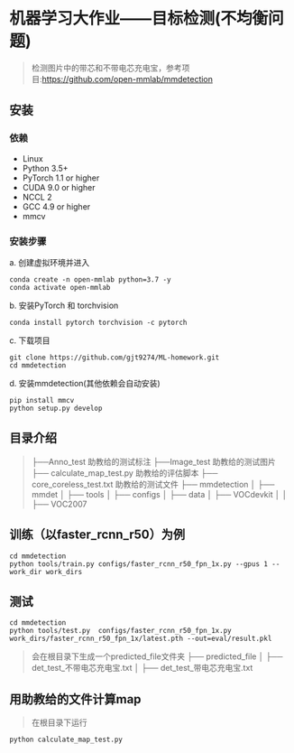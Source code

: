 # 机器学习大作业——目标检测(不均衡问题)
> 检测图片中的带芯和不带电芯充电宝，参考项目:https://github.com/open-mmlab/mmdetection

## 安装

### 依赖
+ Linux
+ Python 3.5+
+ PyTorch 1.1 or higher
+ CUDA 9.0 or higher
+ NCCL 2
+ GCC 4.9 or higher
+ mmcv


### 安装步骤
a. 创建虚拟环境并进入
```shell
conda create -n open-mmlab python=3.7 -y
conda activate open-mmlab
```

b. 安装PyTorch 和 torchvision
```shell
conda install pytorch torchvision -c pytorch
```
c. 下载项目
```shell
git clone https://github.com/gjt9274/ML-homework.git
cd mmdetection
```
d. 安装mmdetection(其他依赖会自动安装)
```shell
pip install mmcv
python setup.py develop
```

## 目录介绍

> ├──Anno_test  助教给的测试标注
> ├──Image_test 助教给的测试图片
> ├── calculate_map_test.py  助教给的评估脚本
> ├── core_coreless_test.txt 助教给的测试文件
> ├── mmdetection
> │   ├── mmdet
> │   ├── tools
> │   ├── configs
> │   ├── data
> │   ├── VOCdevkit
> │   │   ├── VOC2007


## 训练（以faster_rcnn_r50）为例
```shell
cd mmdetection
python tools/train.py configs/faster_rcnn_r50_fpn_1x.py --gpus 1 --work_dir work_dirs
```

## 测试
```shell
cd mmdetection
python tools/test.py  configs/faster_rcnn_r50_fpn_1x.py work_dirs/faster_rcnn_r50_fpn_1x/latest.pth --out=eval/result.pkl
```
> 会在根目录下生成一个predicted_file文件夹
> ├── predicted_file
> │   ├── det_test_不带电芯充电宝.txt
> │   ├── det_test_带电芯充电宝.txt


## 用助教给的文件计算map
> 在根目录下运行
```shell
python calculate_map_test.py
```
